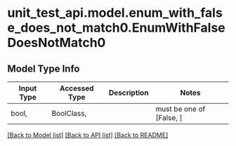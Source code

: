 # unit_test_api.model.enum_with_false_does_not_match0.EnumWithFalseDoesNotMatch0

## Model Type Info
Input Type | Accessed Type | Description | Notes
------------ | ------------- | ------------- | -------------
bool,  | BoolClass,  |  | must be one of [False, ] 

[[Back to Model list]](../../README.md#documentation-for-models) [[Back to API list]](../../README.md#documentation-for-api-endpoints) [[Back to README]](../../README.md)

